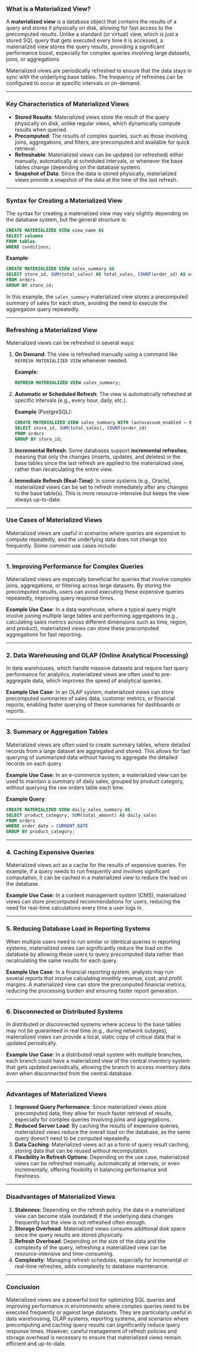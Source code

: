 ### What is a Materialized View?

A **materialized view** is a database object that contains the results of a query and stores it physically on disk, allowing for fast access to the precomputed results. Unlike a standard (or virtual) view, which is just a stored SQL query that gets executed every time it is accessed, a materialized view stores the query results, providing a significant performance boost, especially for complex queries involving large datasets, joins, or aggregations.

Materialized views are periodically refreshed to ensure that the data stays in sync with the underlying base tables. The frequency of refreshes can be configured to occur at specific intervals or on-demand.

---

### Key Characteristics of Materialized Views

- **Stored Results**: Materialized views store the result of the query physically on disk, unlike regular views, which dynamically compute results when queried.
- **Precomputed**: The results of complex queries, such as those involving joins, aggregations, and filters, are precomputed and available for quick retrieval.
- **Refreshable**: Materialized views can be updated (or refreshed) either manually, automatically at scheduled intervals, or whenever the base tables change (depending on the database system).
- **Snapshot of Data**: Since the data is stored physically, materialized views provide a snapshot of the data at the time of the last refresh.

---

### Syntax for Creating a Materialized View

The syntax for creating a materialized view may vary slightly depending on the database system, but the general structure is:

```sql
CREATE MATERIALIZED VIEW view_name AS
SELECT columns
FROM tables
WHERE conditions;
```

**Example**:
```sql
CREATE MATERIALIZED VIEW sales_summary AS
SELECT store_id, SUM(total_sales) AS total_sales, COUNT(order_id) AS order_count
FROM orders
GROUP BY store_id;
```

In this example, the `sales_summary` materialized view stores a precomputed summary of sales for each store, avoiding the need to execute the aggregation query repeatedly.

---

### Refreshing a Materialized View

Materialized views can be refreshed in several ways:

1. **On Demand**: The view is refreshed manually using a command like `REFRESH MATERIALIZED VIEW` whenever needed.
  
   **Example**:
   ```sql
   REFRESH MATERIALIZED VIEW sales_summary;
   ```

2. **Automatic or Scheduled Refresh**: The view is automatically refreshed at specific intervals (e.g., every hour, daily, etc.).
  
   **Example** (PostgreSQL):
   ```sql
   CREATE MATERIALIZED VIEW sales_summary WITH (autovacuum_enabled = true) AS
   SELECT store_id, SUM(total_sales), COUNT(order_id)
   FROM orders
   GROUP BY store_id;
   ```

3. **Incremental Refresh**: Some databases support **incremental refreshes**, meaning that only the changes (inserts, updates, and deletes) in the base tables since the last refresh are applied to the materialized view, rather than recalculating the entire view.

4. **Immediate Refresh (Real-Time)**: In some systems (e.g., Oracle), materialized views can be set to refresh immediately after any changes to the base table(s). This is more resource-intensive but keeps the view always up-to-date.

---

### Use Cases of Materialized Views

Materialized views are useful in scenarios where queries are expensive to compute repeatedly, and the underlying data does not change too frequently. Some common use cases include:

---

### 1. **Improving Performance for Complex Queries**

Materialized views are especially beneficial for queries that involve complex joins, aggregations, or filtering across large datasets. By storing the precomputed results, users can avoid executing these expensive queries repeatedly, improving query response times.

**Example Use Case**:
In a data warehouse, where a typical query might involve joining multiple large tables and performing aggregations (e.g., calculating sales metrics across different dimensions such as time, region, and product), materialized views can store these precomputed aggregations for fast reporting.

---

### 2. **Data Warehousing and OLAP (Online Analytical Processing)**

In data warehouses, which handle massive datasets and require fast query performance for analytics, materialized views are often used to pre-aggregate data, which improves the speed of analytical queries.

**Example Use Case**:
In an OLAP system, materialized views can store precomputed summaries of sales data, customer metrics, or financial reports, enabling faster querying of these summaries for dashboards or reports.

---

### 3. **Summary or Aggregation Tables**

Materialized views are often used to create summary tables, where detailed records from a large dataset are aggregated and stored. This allows for fast querying of summarized data without having to aggregate the detailed records on each query.

**Example Use Case**:
In an e-commerce system, a materialized view can be used to maintain a summary of daily sales, grouped by product category, without querying the raw orders table each time.

**Example Query**:
```sql
CREATE MATERIALIZED VIEW daily_sales_summary AS
SELECT product_category, SUM(total_amount) AS daily_sales
FROM orders
WHERE order_date = CURRENT_DATE
GROUP BY product_category;
```

---

### 4. **Caching Expensive Queries**

Materialized views act as a cache for the results of expensive queries. For example, if a query needs to run frequently and involves significant computation, it can be cached in a materialized view to reduce the load on the database.

**Example Use Case**:
In a content management system (CMS), materialized views can store precomputed recommendations for users, reducing the need for real-time calculations every time a user logs in.

---

### 5. **Reducing Database Load in Reporting Systems**

When multiple users need to run similar or identical queries in reporting systems, materialized views can significantly reduce the load on the database by allowing these users to query precomputed data rather than recalculating the same results for each query.

**Example Use Case**:
In a financial reporting system, analysts may run several reports that involve calculating monthly revenue, cost, and profit margins. A materialized view can store the precomputed financial metrics, reducing the processing burden and ensuring faster report generation.

---

### 6. **Disconnected or Distributed Systems**

In distributed or disconnected systems where access to the base tables may not be guaranteed in real time (e.g., during network outages), materialized views can provide a local, static copy of critical data that is updated periodically.

**Example Use Case**:
In a distributed retail system with multiple branches, each branch could have a materialized view of the central inventory system that gets updated periodically, allowing the branch to access inventory data even when disconnected from the central database.

---

### Advantages of Materialized Views

1. **Improved Query Performance**: Since materialized views store precomputed data, they allow for much faster retrieval of results, especially for complex queries involving joins and aggregations.
2. **Reduced Server Load**: By caching the results of expensive queries, materialized views reduce the overall load on the database, as the same query doesn’t need to be computed repeatedly.
3. **Data Caching**: Materialized views act as a form of query result caching, storing data that can be reused without recomputation.
4. **Flexibility in Refresh Options**: Depending on the use case, materialized views can be refreshed manually, automatically at intervals, or even incrementally, offering flexibility in balancing performance and freshness.

---

### Disadvantages of Materialized Views

1. **Staleness**: Depending on the refresh policy, the data in a materialized view can become stale (outdated) if the underlying data changes frequently but the view is not refreshed often enough.
2. **Storage Overhead**: Materialized views consume additional disk space since the query results are stored physically.
3. **Refresh Overhead**: Depending on the size of the data and the complexity of the query, refreshing a materialized view can be resource-intensive and time-consuming.
4. **Complexity**: Managing refresh schedules, especially for incremental or real-time refreshes, adds complexity to database maintenance.

---

### Conclusion

Materialized views are a powerful tool for optimizing SQL queries and improving performance in environments where complex queries need to be executed frequently or against large datasets. They are particularly useful in data warehousing, OLAP systems, reporting systems, and scenarios where precomputing and caching query results can significantly reduce query response times. However, careful management of refresh policies and storage overhead is necessary to ensure that materialized views remain efficient and up-to-date.